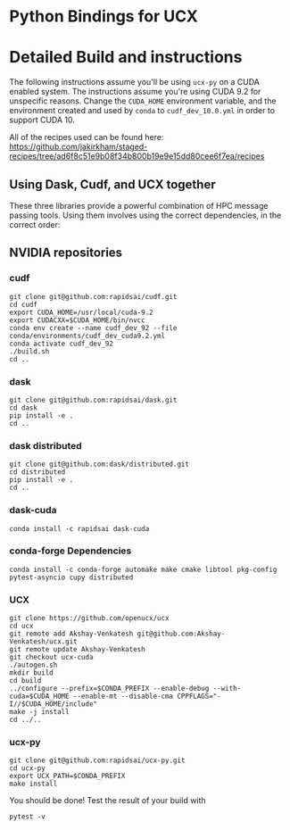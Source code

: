 # Python Bindings for UCX

# Detailed Build and instructions

The following instructions assume you'll be using `ucx-py` on a CUDA enabled system. The instructions assume you're using CUDA 9.2 for unspecific reasons. Change the `CUDA_HOME` environment variable, and the environment created and used by `conda` to `cudf_dev_10.0.yml` in order to support CUDA 10.

All of the recipes used can be found here: https://github.com/jakirkham/staged-recipes/tree/ad6f8c51e9b08f34b800b19e9e15dd80cee6f7ea/recipes

## Using Dask, Cudf, and UCX together ##

These three libraries provide a powerful combination of HPC message passing tools. Using them involves using the correct dependencies, in the correct order:

## NVIDIA repositories ##

### cudf ###

    git clone git@github.com:rapidsai/cudf.git
    cd cudf
    export CUDA_HOME=/usr/local/cuda-9.2
    export CUDACXX=$CUDA_HOME/bin/nvcc
    conda env create --name cudf_dev_92 --file conda/environments/cudf_dev_cuda9.2.yml
    conda activate cudf_dev_92
    ./build.sh
    cd ..

### dask ###

    git clone git@github.com:rapidsai/dask.git
    cd dask
    pip install -e .
    cd ..

### dask distributed ###

    git clone git@github.com:dask/distributed.git
    cd distributed
    pip install -e .
    cd ..

### dask-cuda ###

    conda install -c rapidsai dask-cuda

### conda-forge Dependencies ###

    conda install -c conda-forge automake make cmake libtool pkg-config pytest-asyncio cupy distributed

### UCX ###

    git clone https://github.com/openucx/ucx
    cd ucx
    git remote add Akshay-Venkatesh git@github.com:Akshay-Venkatesh/ucx.git
    git remote update Akshay-Venkatesh
    git checkout ucx-cuda
    ./autogen.sh
    mkdir build
    cd build
    ../configure --prefix=$CONDA_PREFIX --enable-debug --with-cuda=$CUDA_HOME --enable-mt --disable-cma CPPFLAGS="-I//$CUDA_HOME/include"
    make -j install
    cd ../..

### ucx-py ###

    git clone git@github.com:rapidsai/ucx-py.git
    cd ucx-py
    export UCX_PATH=$CONDA_PREFIX
    make install

You should be done! Test the result of your build with

    pytest -v
